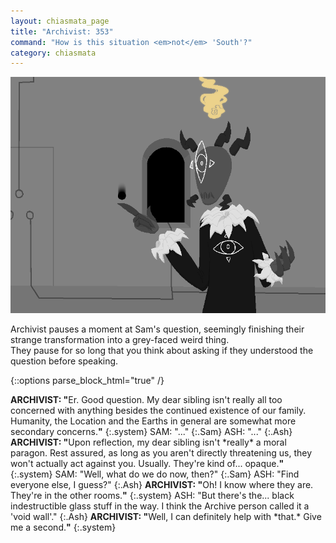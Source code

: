 ```yaml
---
layout: chiasmata_page
title: "Archivist: 353"
command: "How is this situation <em>not</em> 'South'?"
category: chiasmata
---
```


![353](/chiasmata/images/narrative/351.png)

Archivist pauses a moment at Sam's question, seemingly finishing their strange transformation into a grey-faced weird thing.  
They pause for so long that you think about asking if they understood the question before speaking.

{::options parse_block_html="true" /}
<div class="dialogue">
<b>ARCHIVIST: "</b>Er. Good question. My dear sibling isn't really all too concerned with anything besides the continued existence of our family. Humanity, the Location and the Earths in general are somewhat more secondary concerns.<b>"</b> 
{:.system}
SAM: "..." 
{:.Sam}
ASH: "..." 
{:.Ash}
<b>ARCHIVIST: "</b>Upon reflection, my dear sibling isn't *really* a moral paragon. Rest assured, as long as you aren't directly threatening us, they won't actually act against you. Usually. They're kind of... opaque.<b>"</b> 
{:.system}
SAM: "Well, what do we do now, then?" 
{:.Sam}
ASH: "Find everyone else, I guess?" 
{:.Ash}
<b>ARCHIVIST: "</b>Oh! I know where they are. They're in the other rooms.<b>"</b> 
{:.system}
ASH: "But there's the... black indestructible glass stuff in the way. I think the Archive person called it a 'void wall'." 
{:.Ash}
<b>ARCHIVIST: "</b>Well, I can definitely help with *that.* Give me a second.<b>"</b> 
{:.system}
</div>